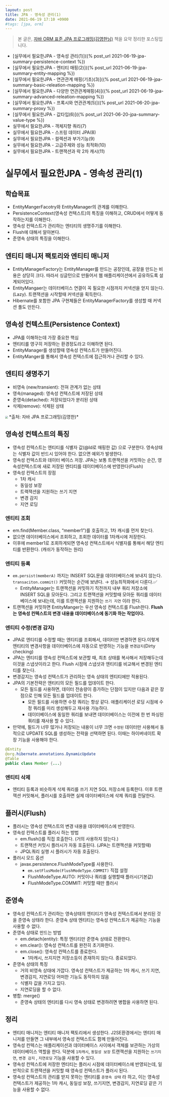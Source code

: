 ```yaml
---
layout: post
title: JPA - 영속성 관리(1)
date: 2021-06-19 17:10 +0900
#tags: [jpa, orm]
---
```

> 본 글은, [자바 ORM 표준 JPA 프로그래밍(김영한님)](http://www.yes24.com/Product/Goods/19040233) 책을 요약 정리한 포스팅입니다.

- [실무에서 필요한JPA - 영속성 관리(1)]({% post_url 2021-06-19-jpa-summary-persistence-context %})
- [실무에서 필요한JPA - 엔티티 매핑(2)]({% post_url 2021-06-19-jpa-summary-entity-mapping %})
- [실무에서 필요한JPA - 연관관계 매핑(기초)(3)]({% post_url 2021-06-19-jpa-summary-basic-releation-mapping %})
- [실무에서 필요한JPA - 다양한 연관관계매핑(4)]({% post_url 2021-06-19-jpa-summary-advanced-releation-mapping %})
- [실무에서 필요한JPA - 프록시와 연관관계(5)]({% post_url 2021-06-20-jpa-summary-proxy %})
- [실무에서 필요한JPA - 값타입(6)]({% post_url 2021-06-20-jpa-summary-value-type %})
- 실무에서 필요한JPA - 객체지향 쿼리(7)
- 실무에서 필요한JPA - 스프링 데이터 JPA(8)
- 실무에서 필요한JPA - 컬렉션과 부가기능(9)
- 실무에서 필요한JPA - 고급주제와 성능 최적화(10)
- 실무에서 필요한JPA - 트랜잭션과 락 2차 캐시(11)


# 실무에서 필요한JPA - 영속성 관리(1)

## 학습목표

- EntityMangerFacotry와 EntityManager의 관계를 이해한다.
- PersistenceContext(영속성 컨텍스트)의 특징을 이해하고, CRUD에서 어떻게 동작하는지를 이해한다.
- 영속성 컨텍스트가 관리하는 엔티티의 생명주기를 이해한다.
- Flush에 대해서 알아본다.
- 준영속 상태의 특징을 이해한다.

## 엔티티 매니저 팩토리와 엔티티 매니저

- EntityManagerFactory는 EntityManager를 만드는 공장인데, 공장을 만드는 비용은 상당히 크다. 따라서 싱글턴으로 만들어서 웹 애플리케이션에서 공유하도록 설계되어있다. 
- EntityMangaer는 데이터베이스 연결이 꼭 필요한 시점까지 커넥션을 얻지 않는다. (Lazy). 트랜잭션을 시작할때 커넥션을 획득한다. 
- Hibernate를 포함한 JPA 구현체들은 EntityManagerFactory를 생성할 때 커넥션 풀도 만든다. 

## 영속성 컨텍스트(Persistence Context)

- JPA를 이해하는데 가장 중요한 핵심 
- 엔티티를 영구히 저장하는 환경정도라고 이해하면 된다. 
- EntityManager를 생성할때 영속성 컨텍스트가 만들어진다. 
- EntityManger를 통해서 영속성 컨텍스트에 접근하거나 관리할 수 있다. 

## 엔티티 생명주기

- 비영속 (new/transient): 전혀 관계가 없는 상태
- 영속(managed): 영속성 컨텍스트에 저장된 상태
- 준영속(detached): 저장되었다가 분리된 상태
- 삭제(remove): 삭제된 상태

<img src="https://media.vlpt.us/post-images/conatuseus/3861eed0-d482-11e9-9b0f-dd1a4f570095/image.png" style="zoom:50%;" />
*출처: 자바 JPA 프로그래밍(김영한)*

## 영속성 컨텍스트의 특징

- 영속성 컨텍스트는 엔티티를 식별자 값(@Id로 매핑한 값) 으로 구분한다. 영속상태는 식별자 값이 반드시 있어야 한다. 없으면 예외가 발생한다.
- 영속성 컨텍스트와 데이터 베이스 저장. JPA는 보통 트랜잭션을 커밋하는 순간, 영속성컨텍스트에 새로 저장된 엔티티를 데이터베이스에 반영한다(Flush)
- 영속성 컨텍스트의 장점
  - 1차 캐시
  - 동일성 보장 
  - 트랙잭션을 지원하는 쓰기 지연
  - 변경 감지
  - 지연 로딩

### 엔티티 조회

- em.find(Member.class, “member1”)를 호출하고, 1차 캐시를 먼저 찾는다. 
- 없으면 데이터베이스에서 조회하고, 조회한 데이터를 1차캐시에 저장한다. 
- 이후에 member1로 조회하게되면 영속성 컨텍스트에서 식별자를 통해서 해당 엔티티를 반환한다. (캐쉬가 동작하는 원리)

### 엔티티 등록

- `em.persist(memberA)` 까지는 INSERT SQL문을 데이터베이스에 보내지 않는다. `transaciton.commit()` 커밋하는 순간에 보낸다. → 성능최적화에서 다룬다.✅
  - EntityManager는 트랜잭션을 커밋하기 직전까지 내부 쿼리 저장소에 INSERT SQL을 모아둔다. 그리고 트랜잭션을 커밋할때 모아둔 쿼리를 데이터베이스에 보내는데, 이를 트랜잭션을 지원하는  `쓰기 지연` 이라 한다.
- 트랜잭션을 커밋하면 EntityManger는 우선 영속성 컨텍스트를 Flush한다. **Flush는 영속성 컨텍스트의 변경 내용을 데이터베이스에 동기화 하는 작업이다.**

### 엔티티 수정(변경 감지)

- JPA로 엔티티를 수정할 때는 엔티티를 조회해서, 데이터만 변경하면 된다.이렇게 엔티티의 변경사항을 데이터베이스에 자동으로 반영하는 기능을 `변경감지`(Dirty checking) 
- JPA는 엔티티를 영속성 컨텍스트에 보관할 때, 최초 상태를 복사해서 저장해두는데 이것을 스냅샷이라고 한다. Flush 시점에 스냅샷과 엔티티를 비교해서 변경된 엔티티를 찾는다. 
- 변경감지는 영속성 컨텍스트가 관리하는 영속 상태의 엔티티에만 적용된다.
- JPA의 기본전략은 엔티티의 모든 필드를 업데이트 한다.
  - 모든 필드를 사용하면, 데이터 전송량이 증가하는 단점이 있지만 다음과 같은 장점으로 인해 모든 필드를 업데이트 한다.
    - 모든 필드를 사용하면 수정 쿼리는 항상 같다. 애플리케이션 로딩 시점에 수정 쿼리를 미리 생성해두고 재사용 가능하다.
    - 데이터베이스에 동일한 쿼리를 보내면 데이터베이스는 이전에 한 번 파싱된 쿼리를 재사용 할 수 있다.
- 만약에, 필드가 너무 많거나 저장되는 내용이 너무 크면 `수정된` 데이터만 사용해서 동적으로 UPDATE SQL를 생성하는 전략을 선택하면 된다. 이때는 하이버네이트 확장 기능을 사용해야 한다.

```java
@Entity
@org.hibernate.annotations.DynamicUpdate
@Table
public class Member {...}
```



### 엔티티 삭제

- 엔티티 등록과 비슷하게 삭제 쿼리를 쓰기 지연 SQL 저장소에 등록한다. 이후 트랜잭션 커밋해서, 플러시를 호출하면 실제 데이터베이스에 삭제 쿼리를 전달한다.

## 플러시(Flush)

- 플러시는 영속성 컨텍스트의 변경 내용을 데이터베이스에 반영한다.
- 영속성 컨텍스트를 플러시 하는 방법
  - em.flush()를 직접 호출한다. (거의 사용하지 않는다.)
  - 트랜잭션 커밋시 플러시가 자동 호출된다. (JPA는 트랜잭션을 커밋할때)
  - JPQL쿼리 실행 시 플러시가 자동 호출된다.
- 플러시 모드 옵션
  - javax.persistence.FlushModeType를 사용한다. 
    - `em.setFlusMode(FlushModeType.COMMIT)` 직접 설정
    - FlushModeType.AUTO: 커밋이나 쿼리를 실행할때 플러시(기본값)
    - FlushModeType.COMMIT: 커밋할 때만 플러시 

## 준영속

- 영속성 컨텍스트가 관리하는 영속상태의 엔티티가 영속성 컨텍스트에서 분리된 것을 준영속 상태라 한다. 준영속 상태 엔티티는 영속성 컨텍스트가 제공하는 기능을 사용할 수 없다.
- 준영속 상태로 만드는 방법 
  - em.detach(entity): 특정 엔티티만 준영속 상태로 전환한다.
  - em.clear(): 영속성 컨텍스트를 완전히 초기화한다.
  - em.close(): 영속성 컨텍스트를 종료한다.
    - 1차캐시, 쓰지지연 저장소등이 존재하지 않는다. 종료되었다.
- 준영속 상태의 특징
  - 거의 비영속 상태에 가깝다. 영속성 컨텍스트가 제공하는 1차 캐시, 쓰기 지연, 변경감지, 지연로딩 어떠한 기능도 동작하지 않음
  - 식별자 값을 가지고 있다.
  - 지연로딩을 할 수 없다.
- 병합: merge()
  - 준영속 상태의 엔티티를 다시 영속 상태로 변경하려면 병합을 사용하면 된다.

## 정리

- 엔티티 매니저는 엔티티 매니저 팩토리에서 생성한다. J2SE환경에서는 엔티티 매니저를 만들면 그 내부에서 영속성 컨텍스트도 함께 만들어진다.
- 영속성 컨텍스는 애플리케이션과 데이터베이스 사이에서 객체를 보관하는 가상의 데이터베이스 역할을 한다. 덕분에 `1차캐시`, `동일성 보장` 트랜잭션을 지원하는 `쓰기지연`, `변경 감지` , `지연로딩` 기능을 사용할 수 있다.
- 영속성 컨텍스트에 저장한 엔티티는 플러시 시점에 데이터베이스에 반영되는데, 일반적으로 트랜잭션을 커밋할 때 영속성 컨텍스트가 플러시 된다.
- 영속성 컨텍스트의 관리를 받지 못하는 엔티티를 `준영속 상태` 라 하고, 이는 영속성 컨텍스트가 제공하는 1차 캐시, 동일성 보장, 쓰기지연, 변경감지, 지연로딩 같은 기능을 사용할 수 없다.